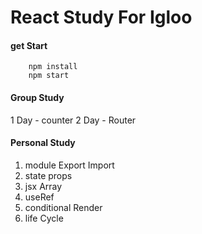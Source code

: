# React Study For Igloo

#### get Start
```
    npm install
    npm start
```


#### Group Study
1 Day - counter
2 Day - Router


#### Personal Study
1. module Export Import
2. state props
3. jsx Array
4. useRef
5. conditional Render
6. life Cycle
